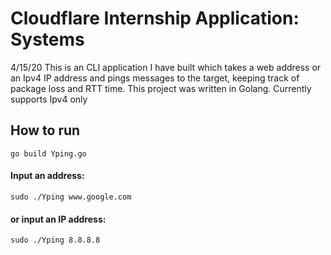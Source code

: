 # Cloudflare Internship Application: Systems
4/15/20
This is an CLI application I have built which takes a web address or an Ipv4 IP address and pings messages to the target, keeping track of package loss and RTT time.
This project was written in Golang.
Currently supports Ipv4 only

## How to run

```
go build Yping.go
```
#### Input an address:
```
sudo ./Yping www.google.com
```

#### or input an IP address:
```
sudo ./Yping 8.8.8.8
```